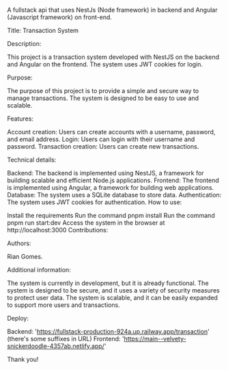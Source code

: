 A fullstack api that uses NestJs (Node framework) in backend and Angular (Javascript framework) on front-end.

Title:
Transaction System

Description:

This project is a transaction system developed with NestJS on the backend and Angular on the frontend. The system uses JWT cookies for login.

Purpose:

The purpose of this project is to provide a simple and secure way to manage transactions. The system is designed to be easy to use and scalable.

Features:

Account creation: Users can create accounts with a username, password, and email address.
Login: Users can login with their username and password.
Transaction creation: Users can create new transactions.

Technical details:

Backend: The backend is implemented using NestJS, a framework for building scalable and efficient Node.js applications.
Frontend: The frontend is implemented using Angular, a framework for building web applications.
Database: The system uses a SQLite database to store data.
Authentication: The system uses JWT cookies for authentication.
How to use:

Install the requirements
Run the command pnpm install
Run the command pnpm run start:dev
Access the system in the browser at http://localhost:3000
Contributions:

Authors:

Rian Gomes.

Additional information:

The system is currently in development, but it is already functional.
The system is designed to be secure, and it uses a variety of security measures to protect user data.
The system is scalable, and it can be easily expanded to support more users and transactions.

Deploy:

Backend: 'https://fullstack-production-924a.up.railway.app/transaction' (there's some suffixes in URL)
Frontend: 'https://main--velvety-snickerdoodle-4357ab.netlify.app/'

Thank you!
